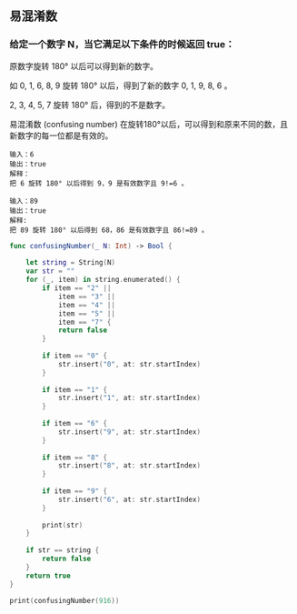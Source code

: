 ## 易混淆数
### 给定一个数字 N，当它满足以下条件的时候返回 true：

原数字旋转 180° 以后可以得到新的数字。

如 0, 1, 6, 8, 9 旋转 180° 以后，得到了新的数字 0, 1, 9, 8, 6 。

2, 3, 4, 5, 7 旋转 180° 后，得到的不是数字。

易混淆数 (confusing number) 在旋转180°以后，可以得到和原来不同的数，且新数字的每一位都是有效的。


```
输入：6
输出：true
解释： 
把 6 旋转 180° 以后得到 9，9 是有效数字且 9!=6 。
```

```
输入：89
输出：true
解释: 
把 89 旋转 180° 以后得到 68，86 是有效数字且 86!=89 。
```

```swift
func confusingNumber(_ N: Int) -> Bool {
    
    let string = String(N)
    var str = ""
    for (_, item) in string.enumerated() {
        if item == "2" ||
            item == "3" ||
            item == "4" ||
            item == "5" ||
            item == "7" {
            return false
        }
              
        if item == "0" {
            str.insert("0", at: str.startIndex)
        }
        
        if item == "1" {
            str.insert("1", at: str.startIndex)
        }
        
        if item == "6" {
            str.insert("9", at: str.startIndex)
        }
        
        if item == "8" {
            str.insert("8", at: str.startIndex)
        }
        
        if item == "9" {
            str.insert("6", at: str.startIndex)
        }
        
        print(str)
    }
    
    if str == string {
        return false
    }
    return true
}

print(confusingNumber(916))
```

